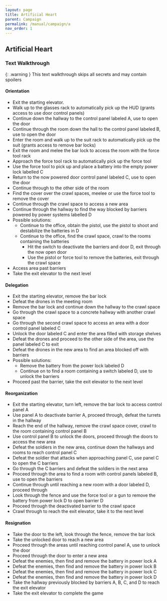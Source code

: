 ```yaml
---
layout: page
title: Artificial Heart
parent: Campaign
permalink: /manual/campaign/a
nav_order: 1
---
```


## Artificial Heart

### Text Walkthrough

{: .warning }
This text walkthrough skips all secrets and may contain spoilers

#### Orientation
- Exit the starting elevator.
- Walk up to the glasses rack to automatically pick up the HUD (grants access to use door control panels)
- Continue down the hallway to the control panel labeled A, use to open the door
- Continue through the room down the hall to the control panel labeled B, use to open the door
- Enter the room and walk up to the suit rack to automatically pick up the suit (grants access to remove bar locks)
- Exit the room and melee the bar lock to access the room with the force tool rack
- Approach the force tool rack to automatically pick up the force tool
- Use the force tool to pick up and place a battery into the empty power lock labelled C
- Return to the now powered door control panel labeled C, use to open the door
- Continue through to the other side of the room
- Find the cover over the crawl spaces, meelee or use the force tool to remove the cover
- Continue through the crawl space to access a new area
- Continue through the hallway to find the way blocked by barriers powered by power systems labelled D
- Possible solutions:
    - Continue to the office, obtain the pistol, use the pistol to shoot and destabilize the batteries in D
    - Continue to the office, find the crawl space, crawl to the rooms containing the batteries
        - Hit the switch to deactivate the barriers and door D, exit through the now open door
        - Use the pistol or force tool to remove the batteries, exit through the crawl space
- Access area past barriers
- Take the exit elevator to the next level

#### Delegation
- Exit the starting elevator, remove the bar lock
- Defeat the drones in the meeting room
- Remove the bar lock and continue down the hallway to the crawl space
- Go through the crawl space to a concrete hallway with another crawl space
- Go through the second crawl space to access an area with a door control panel labeled C
- Unlock the door labeled C and enter the area filled with storage shelves
- Defeat the drones and proceed to the other side of the area, use the panel labeled C to exit
- Defeat the drones in the new area to find an area blocked off with barriers
- Possible solutions:
    - Remove the battery from the power lock labeled D
    - Continue on to find a room containing a switch labeled D, use to unlock the barriers
- Proceed past the barrier, take the exit elevator to the next level

#### Reorganization
- Exit the starting elevator, turn left, remove the bar lock to access control panel A
- Use panel A to deactivate barrier A, proceed through, defeat the turrets in the hallway
- Reach the end of the hallway, remove the crawl space cover, crawl to the room containing control panel B
- Use control panel B to unlock the doors, proceed through the doors to access the new area
- Defeat the soldiers in the new area, continue down the hallways and rooms to reach control panel C
- Defeat the soldier that attacks when approaching panel C, use panel C to open the C barriers
- Go through the C barriers and defeat the soldiers in the next area
- Proceed through the area to find a room with control panels labeled B, use to open the barriers
- Continue through until reaching a new room with a door labeled D, proceed through
- Look through the fence and use the force tool or a gun to remove the battery from power lock D to open barrier D
- Proceed through the deactivated barrier to the crawl space
- Crawl through to reach the exit elevator, take it to the next level

#### Resignation
- Take the door to the left, look through the fence, remove the bar lock
- Take the unlocked door to reach a new area
- Proceed through the areas until reaching control panel A, use to unlock the door
- Proceed through the door to enter a new area
- Defeat the enemies, then find and remove the battery in power lock A
- Defeat the enemies, then find and remove the battery in power lock B
- Defeat the enemies, then find and remove the battery in power lock C
- Defeat the enemies, then find and remove the battery in power lock D
- Take the hallway previously blocked by barriers A, B, C, and D to reach the exit elevator
- Take the exit elevator to complete the game